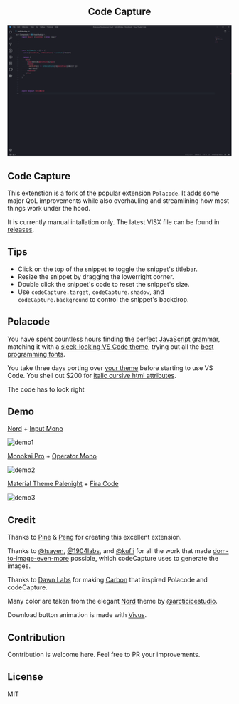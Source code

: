 <p>
  <h2 align="center">Code Capture</h2>
</p>

<!-- ![usage](https://github.com/uncleclapton/code-capture/raw/master/demo/usage.gif) -->
![usage](./demo/usageAuto.gif)

## Code Capture

This extenstion is a fork of the popular extension `Polacode`. It adds some major QoL improvements while also overhauling and streamlining how most things work under the hood.


It is currently manual intallation only. The latest VISX file can be found in [releases](https://github.com/UncleClapton/code-capture/releases).





## Tips

- Click on the top of the snippet to toggle the snippet's titlebar.
- Resize the snippet by dragging the lowerright corner.
- Double click the snippet's code to reset the snippet's size.
- Use `codeCapture.target`, `codeCapture.shadow`, and `codeCapture.background` to control the snippet's backdrop.





## Polacode

You have spent countless hours finding the perfect [JavaScript grammar](https://marketplace.visualstudio.com/search?term=javascript%20grammar&target=VSCode&category=All%20categories&sortBy=Relevance), matching it with a [sleek-looking VS Code theme](https://marketplace.visualstudio.com/search?target=VSCode&category=Themes&sortBy=Downloads), trying out all the [best programming fonts](https://www.slant.co/topics/67/~best-programming-fonts).

You take three days porting over [your theme](https://github.com/wesbos/cobalt2-vscode) before starting to use VS Code.
You shell out $200 for [italic cursive html attributes](https://www.typography.com/blog/introducing-operator).

The code has to look right





## Demo

[Nord](https://github.com/arcticicestudio/nord-visual-studio-code) + [Input Mono](http://input.fontbureau.com)

![demo1](https://raw.githubusercontent.com/uncleclapton/code-capture/master/demo/1.png)

[Monokai Pro](https://marketplace.visualstudio.com/items?itemName=monokai.theme-monokai-pro-vscode) + [Operator Mono](https://www.typography.com/blog/introducing-operator)

![demo2](https://raw.githubusercontent.com/uncleclapton/code-capture/master/demo/2.png)

[Material Theme Palenight](https://marketplace.visualstudio.com/items?itemName=Equinusocio.vsc-material-theme) + [Fira Code](https://github.com/tonsky/FiraCode)

![demo3](https://raw.githubusercontent.com/uncleclapton/code-capture/master/demo/3.png)





## Credit

Thanks to [Pine](https://github.com/octref) & [Peng](https://github.com/rebornix) for creating this excellent extension.

Thanks to [@tsayen](https://github.com/tsayen), [@1904labs](https://github.com/1904labs), and [@kufii](https://github.com/kufii) for all the work that made [dom-to-image-even-more](https://github.com/kufii/dom-to-image-even-more) possible, which codeCapture uses to generate the images.

Thanks to [Dawn Labs](https://dawnlabs.io) for making [Carbon](https://carbon.now.sh) that inspired Polacode and codeCapture.

Many color are taken from the elegant [Nord](https://github.com/arcticicestudio/nord) theme by [@arcticicestudio](https://github.com/arcticicestudio).

Download button animation is made with [Vivus](https://github.com/maxwellito/vivus).





## Contribution

Contribution is welcome here. Feel free to PR your improvements.





## License

MIT
